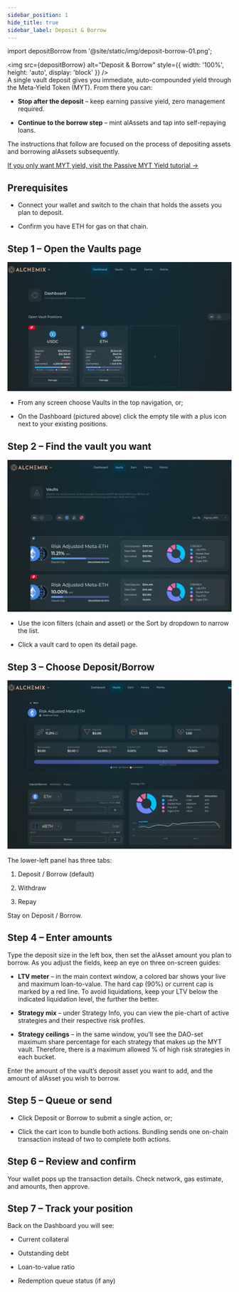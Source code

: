 ```yaml
---
sidebar_position: 1
hide_title: true
sidebar_label: Deposit & Borrow
---
```


import depositBorrow from '@site/static/img/deposit-borrow-01.png';

<img src={depositBorrow} alt="Deposit & Borrow" style={{ width: '100%', height: 'auto', display: 'block' }} />
\
A single vault deposit gives you immediate, auto-compounded yield through the Meta-Yield Token (MYT). From there you can:

- **Stop after the deposit** – keep earning passive yield, zero management required.

- **Continue to the borrow step** – mint alAssets and tap into self-repaying loans.

The instructions that follow are focused on the process of depositing assets and borrowing alAssets subsequently.

[If you only want MYT yield, visit the Passive MYT Yield tutorial →](./use-passive-myt.md)

## Prerequisites

- Connect your wallet and switch to the chain that holds the assets you plan to deposit.

* Confirm you have ETH for gas on that chain.

## Step 1 – Open the Vaults page

![](/img/deposit-and-borrow-01.png)

- From any screen choose Vaults in the top navigation, or;

- On the Dashboard (pictured above) click the empty tile with a plus icon next to your existing positions.

## Step 2 – Find the vault you want

![](/img/deposit-and-borrow-02.png)

- Use the icon filters (chain and asset) or the Sort by dropdown to narrow the list.

- Click a vault card to open its detail page.

## Step 3 – Choose Deposit/Borrow

![](/img/deposit-and-borrow-03.png)

The lower-left panel has three tabs:

1. Deposit / Borrow (default)

2. Withdraw

3. Repay

Stay on Deposit / Borrow.

## Step 4 – Enter amounts

Type the deposit size in the left box, then set the alAsset amount you plan to borrow. As you adjust the fields, keep an eye on three on-screen guides:

- **LTV meter** – in the main context window, a colored bar shows your live and maximum loan-to-value. The hard cap (90%) or current cap is marked by a red line. To avoid liquidations, keep your LTV below the indicated liquidation level, the further the better.

- **Strategy mix** – under Strategy Info, you can view the pie-chart of active strategies and their respective risk profiles.

- **Strategy ceilings** – in the same window, you’ll see the DAO-set maximum share percentage for each strategy that makes up the MYT vault. Therefore, there is a maximum allowed % of high risk strategies in each bucket.

Enter the amount of the vault’s deposit asset you want to add, and the amount of alAsset you wish to borrow.

## Step 5 – Queue or send

- Click Deposit or Borrow to submit a single action, or;

- Click the cart icon to bundle both actions. Bundling sends one on-chain transaction instead of two to complete both actions.

## Step 6 – Review and confirm

Your wallet pops up the transaction details. Check network, gas estimate, and amounts, then approve.

## Step 7 – Track your position

Back on the Dashboard you will see:

- Current collateral

- Outstanding debt

- Loan-to-value ratio

- Redemption queue status (if any)
